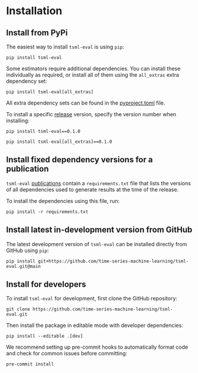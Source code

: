 # Installation

## Install from PyPi

The easiest way to install ``tsml-eval`` is using ``pip``:

```{code-block} console
pip install tsml-eval
```

Some estimators require additional dependencies. You can install these individually as
required, or install all of them using the ``all_extras`` extra dependency set:

```{code-block} console
pip install tsml-eval[all_extras]
```

All extra dependency sets can be found in the [pyproject.toml](https://github.com/time-series-machine-learning/tsml-eval/blob/main/pyproject.toml)
file.

To install a specific [release](https://github.com/time-series-machine-learning/tsml-eval/releases)
version, specify the version number when installing:

```{code-block} console
pip install tsml-eval==0.1.0
```

```{code-block} console
pip install tsml-eval[all_extras]==0.1.0
```

## Install fixed dependency versions for a publication

``tsml-eval`` [publications](publications.md) contain a ``requirements.txt`` file that
lists the versions of all  dependencies used to generate results at the time of the
release.

To install the dependencies using this file, run:

```{code-block} console
pip install -r requirements.txt
```

## Install latest in-development version from GitHub

The latest development version of ``tsml-eval`` can be installed directly from GitHub
using ``pip``:

```{code-block} console
pip install git+https://github.com/time-series-machine-learning/tsml-eval.git@main
```

## Install for developers

To install ``tsml-eval`` for development, first clone the GitHub repository:

```{code-block} console
git clone https://github.com/time-series-machine-learning/tsml-eval.git
```

Then install the package in editable mode with developer dependencies:

```{code-block} console
pip install --editable .[dev]
```

We recommend setting up pre-commit hooks to automatically format code and check for
common issues before committing:

```{code-block} console
pre-commit install
```
